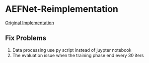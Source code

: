 # AEFNet-Reimplementation

[Original Implementation](https://github.com/tsingqguo/exposure-fusion-shadow-removal)

## Fix Problems

1. Data processing use py script instead of juypter notebook
2. The evaluation issue when the training phase end every 30 iters